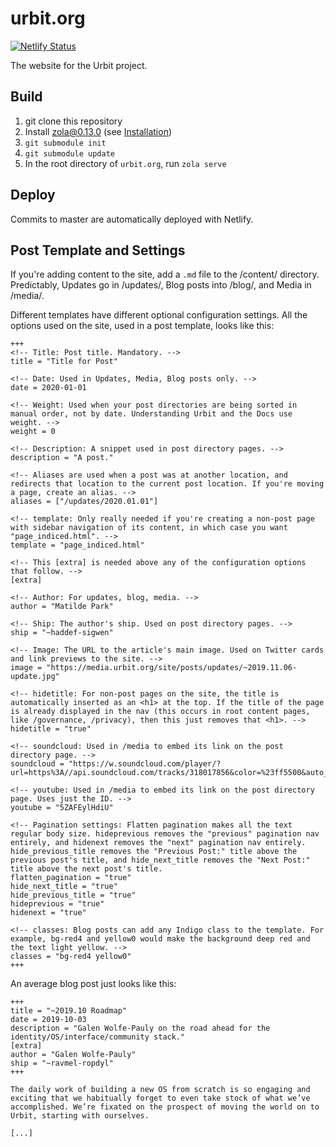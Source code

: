 # urbit.org

[![Netlify Status](https://api.netlify.com/api/v1/badges/71f99a93-7b2e-4e10-b74d-7cbbb2e6dacd/deploy-status)](https://app.netlify.com/sites/urbit-org/deploys)

The website for the Urbit project.

## Build

1. git clone this repository
2. Install [zola@0.13.0](https://github.com/getzola/zola/releases/tag/v0.13.0) (see [Installation](https://www.getzola.org/documentation/getting-started/installation/))
3. `git submodule init`
4. `git submodule update`
5. In the root directory of `urbit.org`, run `zola serve`

## Deploy

Commits to master are automatically deployed with Netlify.

## Post Template and Settings

If you're adding content to the site, add a `.md` file to the /content/ directory. Predictably, Updates go in /updates/, Blog posts into /blog/, and Media in /media/.

Different templates have different optional configuration settings. All the options used on the site, used in a post template, looks like this:

```
+++
<!-- Title: Post title. Mandatory. -->
title = "Title for Post"

<!-- Date: Used in Updates, Media, Blog posts only. -->
date = 2020-01-01

<!-- Weight: Used when your post directories are being sorted in manual order, not by date. Understanding Urbit and the Docs use weight. -->
weight = 0

<!-- Description: A snippet used in post directory pages. -->
description = "A post."

<!-- Aliases are used when a post was at another location, and redirects that location to the current post location. If you're moving a page, create an alias. -->
aliases = ["/updates/2020.01.01"]

<!-- template: Only really needed if you're creating a non-post page with sidebar navigation of its content, in which case you want "page_indiced.html". -->
template = "page_indiced.html"

<!-- This [extra] is needed above any of the configuration options that follow. -->
[extra]

<!-- Author: For updates, blog, media. -->
author = "Matilde Park"

<!-- Ship: The author's ship. Used on post directory pages. -->
ship = "~haddef-sigwen"

<!-- Image: The URL to the article's main image. Used on Twitter cards and link previews to the site. -->
image = "https://media.urbit.org/site/posts/updates/~2019.11.06-update.jpg"

<!-- hidetitle: For non-post pages on the site, the title is automatically inserted as an <h1> at the top. If the title of the page is already displayed in the nav (this occurs in root content pages, like /governance, /privacy), then this just removes that <h1>. -->
hidetitle = "true"

<!-- soundcloud: Used in /media to embed its link on the post directory page. -->
soundcloud = "https://w.soundcloud.com/player/?url=https%3A//api.soundcloud.com/tracks/318017856&color=%23ff5500&auto_play=false&hide_related=false&show_comments=true&show_user=true&show_reposts=false&show_teaser=true&visual=true"

<!-- youtube: Used in /media to embed its link on the post directory page. Uses just the ID. -->
youtube = "5ZAFEylHdiU"

<!-- Pagination settings: Flatten pagination makes all the text regular body size. hideprevious removes the "previous" pagination nav entirely, and hidenext removes the "next" pagination nav entirely. hide_previous_title removes the "Previous Post:" title above the previous post's title, and hide_next_title removes the "Next Post:" title above the next post's title.
flatten_pagination = "true"
hide_next_title = "true"
hide_previous_title = "true"
hideprevious = "true"
hidenext = "true"

<!-- classes: Blog posts can add any Indigo class to the template. For example, bg-red4 and yellow0 would make the background deep red and the text light yellow. -->
classes = "bg-red4 yellow0"
+++
```

An average blog post just looks like this:

```
+++
title = "~2019.10 Roadmap"
date = 2019-10-03
description = "Galen Wolfe-Pauly on the road ahead for the identity/OS/interface/community stack."
[extra]
author = "Galen Wolfe-Pauly"
ship = "~ravmel-ropdyl"
+++

The daily work of building a new OS from scratch is so engaging and exciting that we habitually forget to even take stock of what we’ve accomplished. We’re fixated on the prospect of moving the world on to Urbit, starting with ourselves.

[...]
```

